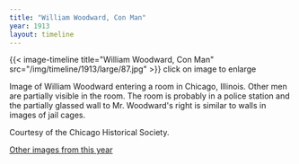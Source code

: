 ```yaml
---
title: "William Woodward, Con Man"
year: 1913
layout: timeline
---
```


{{< image-timeline title="William Woodward, Con Man" src="/img/timeline/1913/large/87.jpg" >}}
click on image to enlarge

Image of William Woodward entering a room in Chicago, Illinois. Other men are partially visible in the room. The room is probably in a police station and the partially glassed wall to Mr. Woodward's right is similar to walls in images of jail cages. 

Courtesy of the Chicago Historical Society.

[Other images from this year](/historical/timeline/1913)